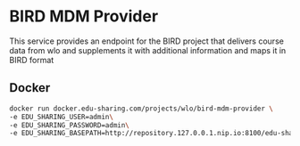 
# BIRD MDM Provider

This service provides an endpoint for the BIRD project that delivers course 
data from wlo and supplements it with additional information and maps it in BIRD format

## Docker
``` bash
docker run docker.edu-sharing.com/projects/wlo/bird-mdm-provider \
-e EDU_SHARING_USER=admin\
-e EDU_SHARING_PASSWORD=admin\
-e EDU_SHARING_BASEPATH=http://repository.127.0.0.1.nip.io:8100/edu-sharing/rest
```